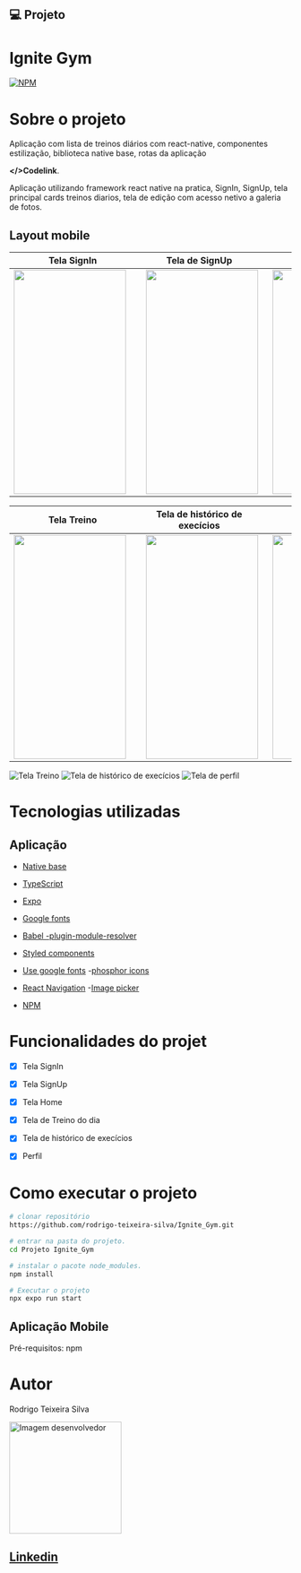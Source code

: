 
## 💻 Projeto

# Ignite Gym

[![NPM](https://img.shields.io/npm/l/react)](https://github.com/linkdri1/Ignite_Gym/blob/rotas_privadas/LICENSE)

# Sobre o projeto

Aplicação com lista de treinos diários com react-native, componentes estilização, biblioteca native base, rotas da aplicação 

 **</>Codelink**.

Aplicação utilizando framework react native na pratica, SignIn, SignUp, tela principal cards treinos diarios, tela de edição com acesso netivo a galeria de fotos. 

## Layout mobile
|  Tela SignIn  |   Tela de SignUp  |     Tela Home    |
| ------------- | ----------------- | ---------------- | 
| <img src="./assets/imagem-2.png" width="200px" height="400px" style="padding-right: 10px;"/> | <img src="./assets/imagem-3.png" width="200px" height="400px" style="padding-left: 10px;"/> | <img src="./assets/imagem-4.png" width="200px" height="400px" style="padding-left: 10px;"/> |

|  Tela Treino  |  Tela de histórico de execícios  |  Tela de perfil]   |
| ------------- | -------------------------------- | ------------------ | 
| <img src="./assets/imagem-5.png" width="200px" height="400px" style="padding-right: 10px;"/> | <img src="./assets/imagem-6.png" width="200px" height="400px" style="padding-left: 10px;"/> | <img src="./assets/imagem-7.png" width="200px" height="400px" style="padding-left: 10px;"/>  |




![Tela Treino](./assets/imagem-5.png)
![Tela de histórico de execícios](./assets/imagem-6.png)
![Tela de perfil](./assets/imagem-7.png)

# Tecnologias utilizadas
## Aplicação

- [Native base](https://nativebase.io)
- [TypeScript](https://www.typescriptlang.org/docs/)
- [Expo](https://docs.expo.dev/?utm_source=google&utm_medium=cpc&utm_content=search&gclid=CjwKCAjwxOymBhAFEiwAnodBLE4O6-g49a-HniPnrQt_l-6t_CNvui4z2_h31jUCUpesirHbFYmI_hoC39IQAvD_BwE)

- [Google fonts](https://docs.expo.dev/develop/user-interface/fonts/#use-a-google-font)
- [Babel -plugin-module-resolver](https://github.com/tleunen/babel-plugin-module-resolver#readme)
- [Styled components](www.google.com/url)
- [Use google fonts](https://docs.expo.dev/develop/user-interface/fonts/#use-a-google-font)
-[phosphor icons](https://phosphoricons.com)
- [React Navigation](https://reactnavigation.org)
-[Image picker](https://docs.expo.dev/versions/latest/sdk/imagepicker/)
- [NPM](https://docs.npmjs.com)


# Funcionalidades do projet

- [x] Tela SignIn 
- [x] Tela SignUp
- [x] Tela Home
- [x] Tela de Treino do dia 
- [x] Tela de histórico de execícios
- [x] Perfil


# Como executar o projeto

```bash
# clonar repositório
https://github.com/rodrigo-teixeira-silva/Ignite_Gym.git

# entrar na pasta do projeto.
cd Projeto Ignite_Gym

# instalar o pacote node_modules.
npm install

# Executar o projeto
npx expo run start
```
## Aplicação Mobile
Pré-requisitos: npm 

# Autor

Rodrigo Teixeira Silva

<img style = "width:200px" src="https://github.com/rodrigo-teixeira-silva.png" alt="Imagem desenvolvedor" >

## [Linkedin](https://www.linkedin.com/in/rodrigo-teixeira-silva/)


